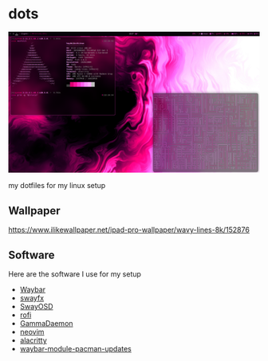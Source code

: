 




# dots
![screenshot](././img.png)





my dotfiles for my linux setup

## Wallpaper
https://www.ilikewallpaper.net/ipad-pro-wallpaper/wavy-lines-8k/152876

## Software
Here are the software I use for my setup

- [Waybar](https://github.com/Alexays/Waybar)
- [swayfx](https://github.com/WillPower3309/swayfx)
- [SwayOSD](https://github.com/ErikReider/SwayOSD)
- [rofi](https://github.com/davatorium/rofi)
- [GammaDaemon](https://github.com/trollLemon/GammaDaemon)
- [neovim](https://github.com/neovim/neovim)
- [alacritty](https://github.com/alacritty/alacritty)
- [waybar-module-pacman-updates](https://github.com/coffebar/waybar-module-pacman-updates)

